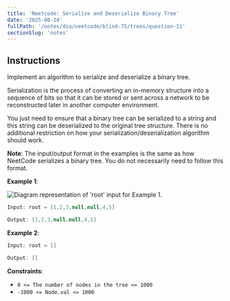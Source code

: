 ```yaml
---
title: 'Neetcode: Serialize and Deserialize Binary Tree'
date: '2025-08-24'
fullPath: '/notes/dsa/neetcode/blind-75/trees/question-11'
sectionSlug: 'notes'
---
```


## Instructions

Implement an algorithm to serialize and deserialize a binary tree.

Serialization is the process of converting an in-memory structure into a sequence of bits so that it can be stored or sent across a network to be reconstructed later in another computer environment.

You just need to ensure that a binary tree can be serialized to a string and this string can be deserialized to the original tree structure. There is no additional restriction on how your serialization/deserialization algorithm should work.

**Note**: The input/output format in the examples is the same as how NeetCode serializes a binary tree. You do not necessarily need to follow this format.

**Example 1**:

<img src="https://imagedelivery.net/CLfkmk9Wzy8_9HRyug4EVA/a9dfb17f-70e9-42a3-ba97-33cfd82f6100/public" alt="Diagram representation of 'root' input for Example 1.">

```java
Input: root = [1,2,3,null,null,4,5]

Output: [1,2,3,null,null,4,5]
```

**Example 2**:

```java
Input: root = []

Output: []
```

**Constraints**:

- `0 <= The number of nodes in the tree <= 1000`
- `-1000 <= Node.val <= 1000`
